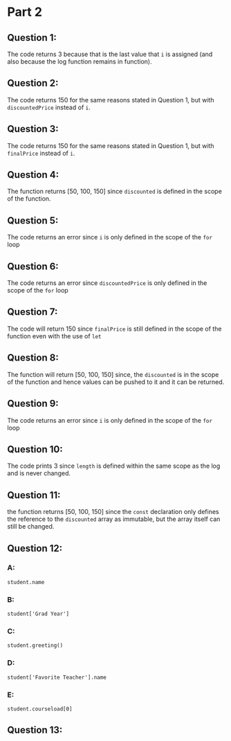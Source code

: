 # Part 2
## Question 1:
The code returns 3 because that is the last value that ```i``` is assigned (and also because the log function remains in function).

## Question 2:
The code returns 150 for the same reasons stated in Question 1, but with ```discountedPrice``` instead of ```i```.

## Question 3:
The code returns 150 for the same reasons stated in Question 1, but with ```finalPrice``` instead of ```i```.

## Question 4:
The function returns [50, 100, 150] since ```discounted``` is defined in the scope of the function.

## Question 5:
The code returns an error since ```i``` is only defined in the scope of the ```for``` loop

## Question 6:
The code returns an error since ```discountedPrice``` is only defined in the scope of the ```for``` loop

## Question 7:
The code will return 150 since ```finalPrice``` is still defined in the scope of the function even with the use of ```let```

## Question 8:
The function will return [50, 100, 150] since, the ```discounted``` is in the scope of the function and hence values can be pushed to it and it can be returned. 

## Question 9:
The code returns an error since ```i``` is only defined in the scope of the ```for``` loop

## Question 10:
The code prints 3 since ```length``` is defined within the same scope as the log and is never changed. 

## Question 11:
the function returns [50, 100, 150] since the ```const``` declaration only defines the reference to the ```discounted``` array as immutable, but the array itself can still be changed. 

## Question 12:
### A:
```student.name```

### B:
```student['Grad Year']```

### C:
```student.greeting()```

### D:
```student['Favorite Teacher'].name```

### E:
```student.courseload[0]```

## Question 13:

